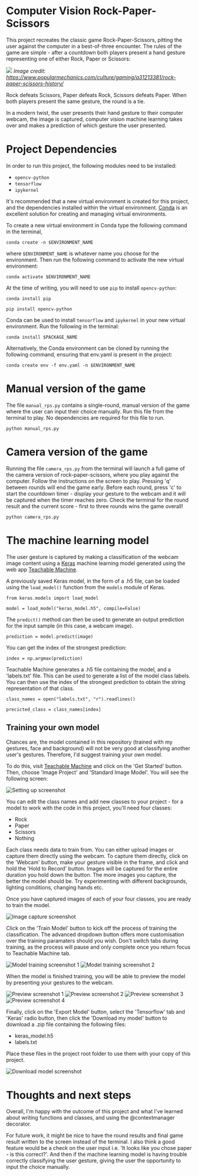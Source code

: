 # Computer Vision Rock-Paper-Scissors

This project recreates the classic game Rock-Paper-Scissors, pitting the user against the computer in a best-of-three encounter.
The rules of the game are simple - after a countdown both players present a hand gesture representing one of either Rock, Paper
or Scissors:

![](https://hips.hearstapps.com/hmg-prod/images/people-playing-paper-rock-scissors-royalty-free-illustration-1583269312.jpg?crop=0.994xw:0.799xh;0.00160xw,0.195xh&resize=2048:*)
*Image credit: https://www.popularmechanics.com/culture/gaming/a31213381/rock-paper-scissors-history/*

Rock defeats Scissors, Paper defeats Rock, Scissors defeats Paper. When both players present
the same gesture, the round is a tie.

In a modern twist, the user presents their hand gesture to their computer webcam, the image is captured, computer vision machine 
learning takes over and makes a prediction of which gesture the user presented.

# Project Dependencies

In order to run this project, the following modules need to be installed:

- `opencv-python`
- `tensorflow`
- `ipykernel`

It's recommended that a new virtual environment is created for this project, and the dependencies installed within the virtual
environment. [Conda](https://docs.conda.io/en/latest/) is an excellent solution for creating and managing virtual environments.

To create a new virtual environment in Conda type the following command in the terminal,

`conda create -n $ENVIRONMENT_NAME`

where `$ENVIRONMENT_NAME` is whatever name you choose for the environment. Then run the following command to activate the new
virtual environment:

`conda activate $ENVIRONMENT_NAME`

At the time of writing, you will need to use `pip` to install `opencv-python`:

`conda install pip`

`pip install opencv-python`

Conda can be used to install `tensorflow` and `ipykernel` in your new virtual environment. Run the following in the terminal:

`conda install $PACKAGE_NAME`

Alternatively, the Conda environment can be cloned by running the following command, ensuring that env.yaml is present in the
project:

`conda create env -f env.yaml -n $ENVIRONMENT_NAME`

# Manual version of the game

The file `manual_rps.py` contains a single-round, manual version of the game where the user can input their choice manually.
Run this file from the terminal to play. No dependencies are required for this file to run.

`python manual_rps.py`

# Camera version of the game

Running the file `camera_rps.py` from the terminal will launch a full game of the camera version of rock-paper-scissors,
where you play against the computer. Follow the instructions on the screen to play. Pressing 'q' between rounds will end
the game early. Before each round, press 'c' to start the countdown timer - display your gesture to the webcam and it will
be captured when the timer reaches zero. Check the terminal for the round result and the current score - first to three rounds
wins the game overall!

`python camera_rps.py`

# The machine learning model

The user gesture is captured by making a classification of the webcam image content using a [Keras](https://keras.io/about/)
machine learning model generated using the web app [Teachable Machine](https://teachablemachine.withgoogle.com).

A previously saved Keras model, in the form of a .h5 file, can be loaded using the `load_model()` function from the `models`
module of Keras.

`from keras.models import load_model`

`model = load_model("keras_model.h5", compile=False)`

The `predict()` method can then be used to generate an output prediction for the input sample (in this case, a webcam image).

`prediction = model.predict(image)`

You can get the index of the strongest prediction:

`index = np.argmax(prediction)`

Teachable Machine generates a .h5 file containing the model, and a 'labels.txt' file. This can be used to generate a list of
the model class labels. You can then use the index of the strongest prediction to obtain the string representation of that
class.

`class_names = open("labels.txt", "r").readlines()`

`precicted_class = class_names[index]`

## Training your own model

Chances are, the model contained in this repository (trained with my gestures, face and background) will not be very good at 
classifying another user's gestures. Therefore, I'd suggest training your own model.

To do this, visit [Teachable Machine](https://teachablemachine.withgoogle.com) and click on the 'Get Started' button. Then,
choose 'Image Project' and 'Standard Image Model'. You will see the following screen:

![Setting up screenshot](./images/image_model_1.png)

You can edit the class names and add new classes to your project - for a model to work with the code in this project, you'll
need four classes:
- Rock
- Paper
- Scissors
- Nothing

Each class needs data to train from. You can either upload images or capture them directly using the webcam. To capture them
directly, click on the 'Webcam' button, make your gesture visible in the frame, and click and hold the 'Hold to Record' button.
Images will be captured for the entire duration you hold down the button. The more images you capture, the better the model
should be. Try experimenting with different backgrounds, lighting conditions, changing hands etc.

Once you have captured images of each of your four classes, you are ready to train the model.

![Image capture screenshot](./images/image_model_2.png)

Click on the 'Train Model' button to kick off the process of training the classification. The advanced dropdown button offers
more customisation over the training paramaters should you wish. Don't switch tabs during training, as the process will pause
and only complete once you return focus to Teachable Machine tab.

![Model training screenshot 1](./images/image_model_3.png)
![Model training screenshot 2](./images/image_model_4.png)

When the model is finished training, you will be able to preview the model by presenting your gestures to the webcam.

![Preview screenshot 1](./images/image_model_5.png)
![Preview screenshot 2](./images/image_model_6.png)
![Preview screenshot 3](./images/image_model_7.png)
![Preview screenshot 4](./images/image_model_8.png)

Finally, click on the 'Export Model' button, select the 'Tensorflow' tab and 'Keras' radio button, then click the 'Download
my model' button to download a .zip file containing the following files:

- keras_model.h5
- labels.txt

Place these files in the project root folder to use them with your copy of this project.

![Download model screenshot](./images/image_model_9.png)

# Thoughts and next steps
Overall, I'm happy with the outcome of this project and what I've learned about writing functions and classes, and using the
@contextmanager decorator.

For future work, it might be nice to have the round results and final game result written to the screen instead of the terminal.
I also think a good feature would be a check on the user input i.e. 'It looks like you chose paper - is this correct?'. And
then if the machine learning model is having trouble correctly classifying the user gesture, giving the user the opportunity
to input the choice manually.


